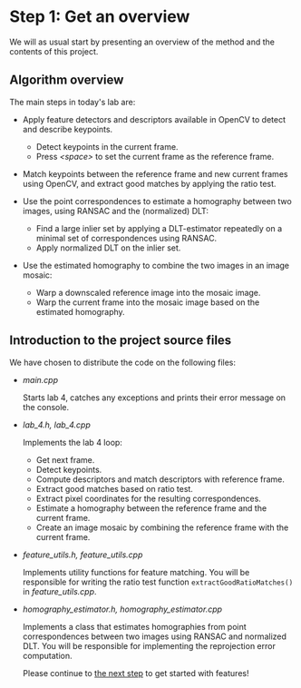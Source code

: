 # Step 1: Get an overview
We will as usual start by presenting an overview of the method and the contents of this project.

## Algorithm overview
The main steps in today's lab are:
- Apply feature detectors and descriptors available in OpenCV to detect and describe keypoints.
  - Detect keypoints in the current frame.
  - Press *\<space\>* to set the current frame as the reference frame.

- Match keypoints between the reference frame and new current frames using OpenCV, and extract good matches by applying the ratio test.

- Use the point correspondences to estimate a homography between two images, using RANSAC and the (normalized) DLT:
  - Find a large inlier set by applying a DLT-estimator repeatedly on a minimal set of correspondences using RANSAC.
  - Apply normalized DLT on the inlier set.
  
- Use the estimated homography to combine the two images in an image mosaic:
  - Warp a downscaled reference image into the mosaic image.
  - Warp the current frame into the mosaic image based on the estimated homography.
  
## Introduction to the project source files
We have chosen to distribute the code on the following files:
- *main.cpp*
  
  Starts lab 4, catches any exceptions and prints their error message on the console.

- *lab_4.h, lab_4.cpp*
  
  Implements the lab 4 loop:
  - Get next frame.
  - Detect keypoints.
  - Compute descriptors and match descriptors with reference frame.
  - Extract good matches based on ratio test.
  - Extract pixel coordinates for the resulting correspondences.
  - Estimate a homography between the reference frame and the current frame.
  - Create an image mosaic by combining the reference frame with the current frame.
  
- *feature_utils.h, feature_utils.cpp*
  
  Implements utility functions for feature matching. 
  You will be responsible for writing the ratio test function `extractGoodRatioMatches()` in *feature_utils.cpp*.
  
- *homography_estimator.h, homography_estimator.cpp*
  
  Implements a class that estimates homographies from point correspondences between two images using RANSAC and normalized DLT. 
  You will be responsible for implementing the reprojection error computation.
  
  Please continue to [the next step](2-features-in-opencv.md) to get started with features!